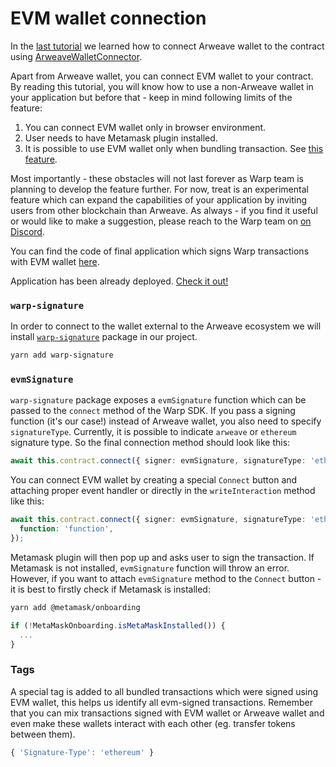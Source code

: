 # EVM wallet connection

In the [last tutorial](https://academy.warp.cc/tutorials/ardit/application/initialization#wallet-connection) we learned how to connect Arweave wallet to the contract using [ArweaveWalletConnector](https://github.com/jfbeats/ArweaveWalletConnector).

Apart from Arweave wallet, you can connect EVM wallet to your contract. By reading this tutorial, you will know how to use a non-Arweave wallet in your application but before that - keep in mind following limits of the feature:

1. You can connect EVM wallet only in browser environment.
2. User needs to have Metamask plugin installed.
4. It is possible to use EVM wallet only when bundling transaction. See [this feature](https://academy.warp.cc/features/bundled-interactions).

Most importantly - these obstacles will not last forever as Warp team is planning to develop the feature further. For now, treat is an experimental feature which can expand the capabilities of your application by inviting users from other blockchain than Arweave. As always - if you find it useful or would like to make a suggestion, please reach to the Warp team on [on Discord](https://discord.com/invite/PVxBZKFr46).

You can find the code of final application which signs Warp transactions with EVM wallet [here](https://github.com/warp-contracts/academy/tree/main/warp-academy-ardit/final/metamask-app).

Application has been already deployed. [Check it out!](link)

### `warp-signature`

In order to connect to the wallet external to the Arweave ecosystem we will install [`warp-signature`](https://www.npmjs.com/package/warp-signature) package in our project.

```sh
yarn add warp-signature
```

### `evmSignature`

`warp-signature` package exposes a `evmSignature` function which can be passed to the `connect` method of the Warp SDK. If you pass a signing function (it's our case!) instead of Arweave wallet, you also need to specify `signatureType`. Currently, it is possible to indicate `arweave` or `ethereum` signature type. So the final connection method should look like this:

```ts
await this.contract.connect({ signer: evmSignature, signatureType: 'ethereum' });
```

You can connect EVM wallet by creating a special `Connect` button and attaching proper event handler or directly in the `writeInteraction` method like this:

```ts
await this.contract.connect({ signer: evmSignature, signatureType: 'ethereum' }).writeInteraction({
  function: 'function',
});
```

Metamask plugin will then pop up and asks user to sign the transaction. If Metamask is not installed, `evmSignature` function will throw an error. However, if you want to attach `evmSignature` method to the `Connect` button - it is best to firstly check if Metamask is installed:

```sh
yarn add @metamask/onboarding
```

```ts
if (!MetaMaskOnboarding.isMetaMaskInstalled()) {
  ...
}
```

### Tags

A special tag is added to all bundled transactions which were signed using EVM wallet, this helps us identify all evm-signed transactions. Remember that you can mix transactions signed with EVM wallet or Arweave wallet and even make these wallets interact with each other (eg. transfer tokens between them).

```ts
{ 'Signature-Type': 'ethereum' }
```
